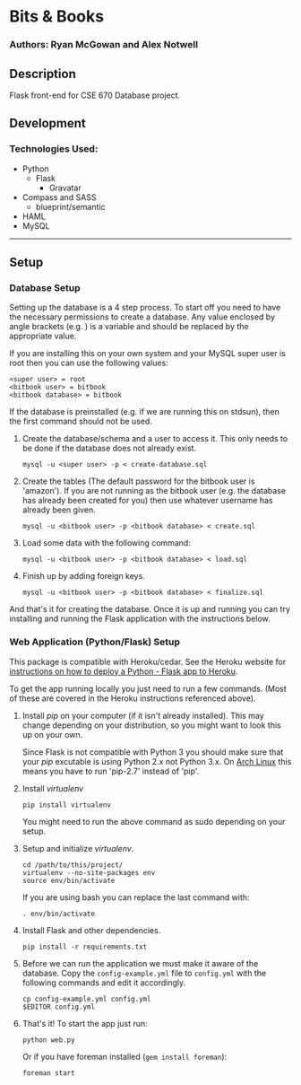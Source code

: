 # Bits & Books
### Authors: Ryan McGowan and Alex Notwell

## Description

Flask front-end for CSE 670 Database project.

## Development

### Technologies Used:

* Python
    * Flask
        * Gravatar
* Compass and SASS
    * blueprint/semantic
* HAML
* MySQL

--------
## Setup

### Database Setup

Setting up the database is a 4 step process. To start off you need to have
the necessary permissions to create a database. Any value enclosed by angle
brackets (e.g. <variable>) is a variable and should be replaced by the
appropriate value.

If you are installing this on your own system and your MySQL super user is root
then you can use the following values:

    <super user> = root
    <bitbook user> = bitbook
    <bitbook database> = bitbook

If the database is preinstalled (e.g. if we are running this on stdsun), then
the first command should not be used.

1.  Create the database/schema and a user to access it. This only needs to be
    done if the database does not already exist.

        mysql -u <super user> -p < create-database.sql

2.  Create the tables (The default password for the bitbook user is 'amazon'). If
    you are not running as the bitbook user (e.g. the database has already been
    created for you) then use whatever username has already been given.

        mysql -u <bitbook user> -p <bitbook database> < create.sql

3.  Load some data with the following command:

        mysql -u <bitbook user> -p <bitbook database> < load.sql

4.  Finish up by adding foreign keys.

        mysql -u <bitbook user> -p <bitbook database> < finalize.sql

And that's it for creating the database. Once it is up and running you can try
installing and running the Flask application with the instructions below.

### Web Application (Python/Flask) Setup

This package is compatible with Heroku/cedar. See the Heroku website for
[instructions on how to deploy a Python - Flask app to
Heroku](http://devcenter.heroku.com/articles/python).

To get the app running locally you just need to run a few commands. (Most of
these are covered in the Heroku instructions referenced above).

1.  Install *pip* on your computer (if it isn't already installed). This may change
    depending on your distribution, so you might want to look this up on your
    own.

    Since Flask is not compatible with Python 3 you should make sure that your
    *pip* excutable is using Python 2.x not Python 3.x. On [Arch
    Linux](http://www.archlinux.org) this means you have to run 'pip-2.7' instead
    of 'pip'.

2.  Install *virtualenv*

        pip install virtualenv

    You might need to run the above command as sudo depending on your setup.

3.  Setup and initialize *virtualenv*.

        cd /path/to/this/project/
        virtualenv --no-site-packages env
        source env/bin/activate

    If you are using bash you can replace the last command with: 

        . env/bin/activate

4.  Install Flask and other dependencies.

        pip install -r requirements.txt

5.  Before we can run the application we must make it aware of the database.
    Copy the `config-example.yml` file to `config.yml` with the following
    commands and edit it accordingly.

        cp config-example.yml config.yml
        $EDITOR config.yml

6.  That's it! To start the app just run:

        python web.py
 
    Or if you have foreman installed (`gem install foreman`):

        foreman start
